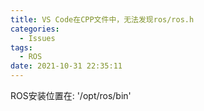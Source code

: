 ```yaml
---
title: VS Code在CPP文件中，无法发现ros/ros.h
categories:
  - Issues
tags:
  - ROS
date: 2021-10-31 22:35:11
---
```


ROS安装位置在: '/opt/ros/bin'
